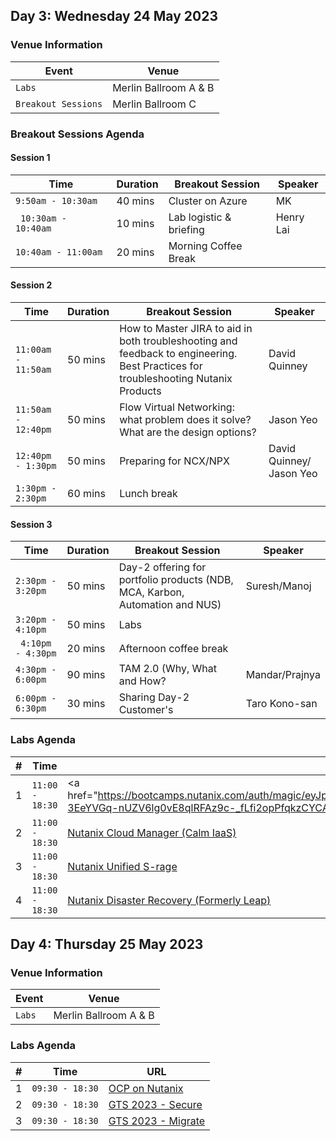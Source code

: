 ## Day 3: Wednesday 24 May 2023
### Venue Information

| Event | Venue |
| ----------- | ----------- |
| `Labs` | Merlin Ballroom A & B |
| `Breakout Sessions` | Merlin Ballroom C |

### Breakout Sessions Agenda
#### Session 1

| Time | Duration | Breakout Session | Speaker |
|-------------------------|------|----------|----------------|
| `9:50am - 10:30am `           | 40 mins   | Cluster on Azure           | MK                      |
|` 10:30am - 10:40am`           | 10 mins   | Lab logistic & briefing    | Henry Lai               |
| `10:40am - 11:00am  `         | 20 mins   | Morning Coffee Break       |                         |

#### Session 2
| Time | Duration | Breakout Session | Speaker |
|-------------------------|------|----------|----------------|
| `11:00am - 11:50am` | 50 mins     | How to Master JIRA to aid in both troubleshooting and feedback to engineering. Best Practices for troubleshooting Nutanix Products    | David Quinney          |
| `11:50am - 12:40pm` | 50 mins | Flow Virtual Networking: what problem does it solve? What are the design options?  | Jason Yeo              |
| `12:40pm - 1:30pm ` | 50 mins | Preparing for NCX/NPX | David Quinney/ Jason Yeo|
| `1:30pm - 2:30pm `  | 60 mins  | Lunch break | | 

#### Session 3

| Time | Duration | Breakout Session | Speaker |
|-------------------------|------|----------|----------------|
|` 2:30pm - 3:20pm `  | 50 mins  | Day-2 offering for portfolio products (NDB, MCA, Karbon, Automation and NUS) | Suresh/Manoj  |
| `3:20pm - 4:10pm  ` | 50 mins  | Labs                         |                                     
|` 4:10pm - 4:30pm`   | 20 mins  | Afternoon coffee break |  | |                       |
| `4:30pm - 6:00pm `  | 90 mins  | TAM 2.0 (Why, What and How?| Mandar/Prajnya         |
| `6:00pm - 6:30pm`   | 30 mins  |Sharing Day-2 Customer's | Taro Kono-san             |

### Labs Agenda

|  # |Time         | URL |
|:---:|------------|-----|
|  1 | `11:00 - 18:30`| <a href="https://bootcamps.nutanix.com/auth/magic/eyJpZHAiOiJtYWdpYyIsInV1aWQiOiJlOTUzM2Q3Ni1hODhiLTQzODAtYjQ5Yy0zYzMwZWMwMDYyZTgiLCJjcmVhdG9yIjoiaGVucnkubGFpQG51dGFuaXguY29tIiwidXJsIjoiaHR0cHM6Ly9ib290Y2FtcHMubnV0YW5peC5jb20vbmRiLyIsImlhdCI6IjIwMjMtMDUtMTlUMDA6MTg6MDcuMDY2WiIsImV4cCI6IjIwMjMtMDYtMDJUMDA6MTg6MDcuMDY2WiIsImF1ZCI6ImJvb3RjYW1wcy5udXRhbml4LmNvbSIsImlzcyI6ImJvb3RjYW1wcy5udXRhbml4LmNvbSJ9VyDNsKfh79F8XKDF4q4H_UFKtMTDKynyx45cMTfg-3EeYVGq-nUZV6lg0vE8qlRFAz9c-_fLfi2opPfqkzCYCA" target=""_blank">Nutanix Databases (NDB) </a> |
|  2 |   `11:00 - 18:30` | <a href="https://bootcamps.nutanix.com/auth/magic/eyJpZHAiOiJtYWdpYyIsInV1aWQiOiJlZDk1ZTJhMi1mMDcxLTRkNGMtYTdkNS02ZDdiODEyY2E5OTgiLCJjcmVhdG9yIjoiaGVucnkubGFpQG51dGFuaXguY29tIiwidXJsIjoiaHR0cHM6Ly9ib290Y2FtcHMubnV0YW5peC5jb20vY2FsbS1pYWFzLyIsImlhdCI6IjIwMjMtMDUtMTlUMDA6MTQ6NTQuMDc0WiIsImV4cCI6IjIwMjMtMDYtMDJUMDA6MTQ6NTQuMDc0WiIsImF1ZCI6ImJvb3RjYW1wcy5udXRhbml4LmNvbSIsImlzcyI6ImJvb3RjYW1wcy5udXRhbml4LmNvbSJ9h-FUjezjeu7HJgpaW2gViCK2Y_kTnV7ixbr8rBVucFdJNztjeYEBrEv-OYGqG3D3TB4jErb9dhgm2BzGlNkgDg" target="_blank">Nutanix Cloud Manager (Calm IaaS) </a> |
|  3 |  `11:00 - 18:30` | <a href="https://nus23.howntnx.win" target="_blank">Nutanix Unified S-rage</a> |
|  4 |   `11:00 - 18:30`| <a href="https://bootcamps.nutanix.com/auth/magic/eyJpZHAiOiJtYWdpYyIsInV1aWQiOiI2ZjEzMzQ0NS04ZmY4LTQ5ZmI-TU5NC0zYjM4ZjU3NjE0NjEiLCJjcmVhdG9yIjoiaGVucnkubGFpQG51dGFuaXguY29tIiwidXJsIjoiaHR0cHM6Ly9ib290Y2FtcHMubnV0YW5peC5jb20vZHItYWRkb24vIiwiaWF0IjoiMjAyMy0wNS0xOVQwMDoxNzo0Mi4xOTJaIiwiZXhwIjoiMjAyMy0wNi0wMlQwMDoxNzo0Mi4xOTJaIiwiYXVkIjoiYm9vdGNhbXBzLm51dGFuaXguY29tIiwiaXNzIjoiYm9vdGNhbXBzLm51dGFuaXguY29tIn20j_4jdmZeZNjbVscMqE2DXHok_WIwJSNZ9QfVzGbHI57oP79HyabYusrXT3T6zXBxq0P3DvE2w7rW_IiqCbIM" target="_blank">Nutanix Disaster Recovery (Formerly Leap)</a>   |

## Day 4: Thursday 25 May 2023

### Venue Information

| Event | Venue |
| ----------- | ----------- |
| `Labs` | Merlin Ballroom A & B |

### Labs Agenda

|  # |  Time         | URL |
|:---:|-----------|-----|
|  1 | `09:30 - 18:30`| <a href="https://nutanix-japan.github.io/ocp-gitp/" target="_blank">OCP on Nutanix</a>  |
|  2 |   `09:30 - 18:30` | <a href="https://secure23.howntnx.win" target="_blank">GTS 2023 - Secure</a>  |
|  3 |   `09:30 - 18:30`  | <a href="https://bootcamps.nutanix.com/ts23labs/migrate/" target="_blank">GTS 2023 - Migrate</a> |
